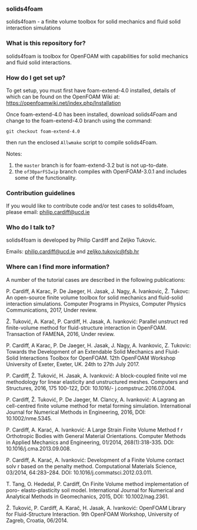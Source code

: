 ### solids4foam ###
solids4foam - a finite volume toolbox for solid mechanics and fluid solid
interaction simulations


### What is this repository for? ###

solids4foam is toolbox for OpenFOAM with capabilities for solid mechanics and
fluid solid interactions.


### How do I get set up? ###

To get setup, you must first have foam-extend-4.0 installed, details of which
can be found on the OpenFOAM Wiki at:
https://openfoamwiki.net/index.php/Installation

Once foam-extend-4.0 has been installed, download solids4Foam and change to
the foam-extend-4.0 branch using the command:

    git checkout foam-extend-4.0

then run the enclosed `Allwmake` script to compile solids4Foam.

Notes:
  1. the `master` branch is for foam-extend-3.2 but is not up-to-date.
  2. the `of30parFSIwip` branch compiles with OpenFOAM-3.0.1 and includes
some of the functionality.


### Contribution guidelines ###

If you would like to contribute code and/or test cases to solids4foam, please
email: philip.cardiff@ucd.ie


### Who do I talk to? ###

solids4foam is developed by Philip Cardiff and Zeljko Tukovic.

Emails: philip.cardiff@ucd.ie and zeljko.tukovic@fsb.hr


### Where can I find more information? ###

A number of the tutorial cases are described in the following publications:

P. Cardiff, A Karac, P. De Jaeger, H. Jasak, J. Nagy, A. Ivankovic, Ž. Tukovc:
An open-source finite volume toolbox for solid mechanics and fluid-solid
interaction simulations. Computer Programs in Physics, Computer Physics
Communications, 2017, Under review.

Ž. Tuković, A. Karač, P. Cardiff, H. Jasak, A. Ivanković: Parallel unstruct
red finite-volume method for fluid-structure interaction in OpenFOAM. Transaction
of FAMENA, 2016, Under review.

P. Cardiff, A Karac, P. De Jaeger, H. Jasak, J. Nagy, A. Ivankovic, Z. Tukovic:
Towards the Development of an Extendable Solid Mechanics and Fluid-Solid
Interactions Toolbox for OpenFOAM. 12th OpenFOAM Workshop University of Exeter,
Exeter, UK. 24th to 27th July 2017.

P. Cardiff, Ž. Tuković, H. Jasak, A. Ivanković: A block-coupled finite vol
me methodology for linear elasticity and unstructured meshes. Computers and
Structures, 2016, 175 100-122, DOI: 10.1016/- j.compstruc.2016.07.004.

P. Cardiff, Ž. Tuković, P. De Jaeger, M. Clancy, A. Ivanković: A Lagrang
an cell-centred finite volume method for metal forming simulation. International
Journal for Numerical Methods in Engineering, 2016, DOI: 10.1002/nme.5345.

P. Cardiff, A. Karać, A. Ivanković: A Large Strain Finite Volume Method f
r Orthotropic Bodies with General Material Orientations. Computer Methods in
Applied Mechanics and Engineering, 01/2014, 268(1):318-335.
DOI: 10.1016/j.cma.2013.09.008.

P. Cardiff, A. Karać, A. Ivanković: Development of a Finite Volume contact solv
r based on the penalty method. Computational Materials Science, 03/2014,
64:283–284. DOI: 10.1016/j.commatsci.2012.03.011.

T. Tang, O. Hededal, P. Cardiff, On Finite Volume method implementation of poro-
elasto-plasticity soil model. International Journal for Numerical and Analytical
Methods in Geomechanics, 2015, DOI: 10.1002/nag.2361.

Ž. Tuković, P. Cardiff, A. Karač, H. Jasak, A. Ivanković: OpenFOAM Library
for Fluid-Structure Interaction. 9th OpenFOAM Workshop, University of Zagreb,
Croatia, 06/2014.
